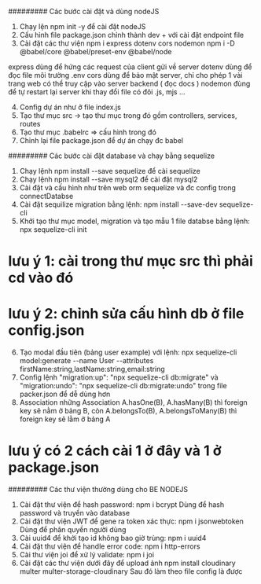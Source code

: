 ######### Các bước cài đặt và dùng nodeJS

1. Chạy lện npm init -y để cài đặt nodeJS
2. Cấu hình file package.json chỉnh thành dev + với cài đặt endpoint file
3. Cài đặt các thư viện npm i express dotenv cors nodemon
   npm i -D @babel/core @babel/preset-env @babel/node

express dùng để hứng các request của client gửi về server
dotenv dùng để đọc file môi trường .env
cors dùng để bảo mật server, chỉ cho phép 1 vài trang web có thể truy cập vào server backend ( đọc docs )
nodemon đùng để tự restart lại server khi thay đổi file có đôi .js, mjs ...

4. Config dự án như ở file index.js
5. Tạo thư mục src
   -> tạo thư mục trong đó gồm controllers, services, routes
6. Tạo thư mục .babelrc => cấu hình trong đó
7. Chỉnh lại file package.json để dự án chạy đc babel

######### Các bước cài đặt database và chạy bằng sequelize

1. Chạy lệnh npm install --save sequelize để cài sequelize
2. Chạy lệnh npm install --save mysql2 để cài đặt mysql2
3. Cài đặt và cấu hình như trên web orm sequelize và đc config trong connectDatabse
4. Cài đặt sequilize migration bằng lệnh: npm install --save-dev sequelize-cli
5. Khởi tạo thư mục model, migration và tạo mẫu 1 file databse bằng lệnh: npx sequelize-cli init

# lưu ý 1: cài trong thư mục src thì phải cd vào đó

# lưu ý 2: chỉnh sửa cấu hình db ở file config.json

6. Tạo modal đầu tiên (bảng user example) với lệnh: npx sequelize-cli model:generate --name User --attributes firstName:string,lastName:string,email:string
7. Config lệnh "migration:up": "npx sequelize-cli db:migrate" và "migration:undo": "npx sequelize-cli db:migrate:undo" trong
   file packer.json để dễ dùng hơn
8. Association những Association A.hasOne(B), A.hasMany(B) thì foreign key sẽ nằm ở bảng B,
   còn A.belongsTo(B), A.belongsToMany(B) thì foreign key sẽ lằm ở bảng A

# lưu ý có 2 cách cài 1 ở đây và 1 ở package.json

######### Các thư viện thường dùng cho BE NODEJS

1. Cài đặt thư viện để hash password: npm i bcrypt
   Dùng để hash password và truyền vào database
2. Cài đặt thư viện JWT để gene ra token xác thực: npm i jsonwebtoken
   Dùng để phân quyền người dùng
3. Cài uuid4 để khởi tạo id không bao giờ trùng: npm i uuid4
4. Cài đặt thư viện để handle error code: npm i http-errors
5. Cài thư viện joi để xử lý validate: npm i joi
6. Cài đặt các thư viện dưới đây để upload ảnh
   npm install cloudinary multer multer-storage-cloudinary
   Sau đó làm theo file config là được
